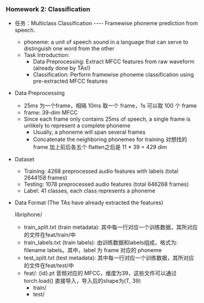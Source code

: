 ### Homework 2: Classification

+ 任务：Multiclass Classification ---- Framewise phoneme prediction from speech.
  + phoneme: a unit of speech sound in a language that can serve to distinguish one word from the other
  + Task Introduction:
    + Data Preprocessing: Extract MFCC features from raw waveform (already done by TAs!) 
    + Classification: Perform framewise phoneme classification using pre-extracted MFCC features

+ Data Preprocessing
  + 25ms 为一个frame，相隔 10ms 取一个 frame，1s 可以取 100 个 frame
  + frame: 39-dim MFCC
  + Since each frame only contains 25ms of speech, a single frame is unlikely to represent a complete phoneme
    + Usually, a phoneme will span several frames
    + Concatenate the neighboring phonemes for training 对想找的 frame 加上前后各五个 flatten之后是 11 * 39 = 429 dim

+ Dataset
  + Training: 4268 preprocessed audio features with labels (total 2644158 frames)
  + Testing: 1078 preprocessed audio features (total 646268 frames) 
  + Label: 41 classes, each class represents a phoneme

+ Data Format (The TAs have already extracted the features)

  libriphone/

  - train_split.txt (train metadata): 其中每一行对应一个训练数据，其所对应的文件在feat/train/中
  - train_labels.txt (train labels): 由训练数据和labels组成，格式为: filename labels。其中，label 为 frame 对应的 phoneme
  - test_split.txt (test metadata): 其中每一行对应一个训练数据，其所对应的文件在feat/test/中
  - feat/: {id}.pt 音频对应的 MFCC，维度为39，这些文件可以通过 torch.load() 直接导入，导入后的shape为(T, 39)
    - train/
    - test/